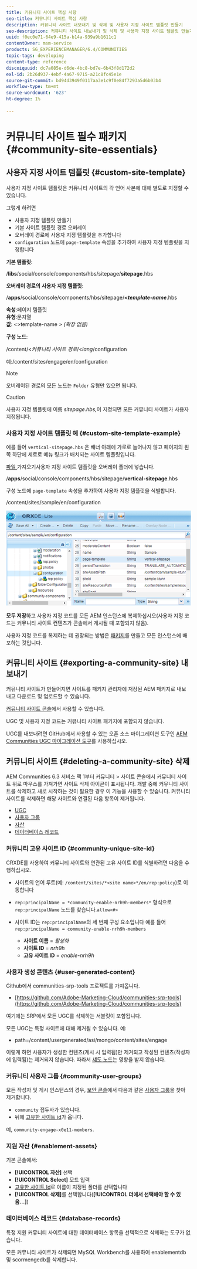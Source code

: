 ```yaml
---
title: 커뮤니티 사이트 핵심 사항
seo-title: 커뮤니티 사이트 핵심 사항
description: 커뮤니티 사이트 내보내기 및 삭제 및 사용자 지정 사이트 템플릿 만들기
seo-description: 커뮤니티 사이트 내보내기 및 삭제 및 사용자 지정 사이트 템플릿 만들기
uuid: f0ec0e71-64e9-415a-b14a-939a9b1611c1
contentOwner: msm-service
products: SG_EXPERIENCEMANAGER/6.4/COMMUNITIES
topic-tags: developing
content-type: reference
discoiquuid: dc7a085e-d6de-4bc8-bd7e-6b43f8d172d2
exl-id: 2b26d937-4ebf-4a67-9715-a21c8fc45e1e
source-git-commit: bd94d3949f0117aa3e1c9f0e84f7293a5d6b03b4
workflow-type: tm+mt
source-wordcount: '623'
ht-degree: 1%

---
```


# 커뮤니티 사이트 필수 패키지 {#community-site-essentials}

## 사용자 지정 사이트 템플릿 {#custom-site-template}

사용자 지정 사이트 템플릿은 커뮤니티 사이트의 각 언어 사본에 대해 별도로 지정할 수 있습니다.

그렇게 하려면

* 사용자 지정 템플릿 만들기
* 기본 사이트 템플릿 경로 오버레이
* 오버레이 경로에 사용자 지정 템플릿을 추가합니다
* `configuration` 노드에 `page-template` 속성을 추가하여 사용자 지정 템플릿을 지정합니다

**기본 템플릿**:

/**libs**/social/console/components/hbs/sitepage/**sitepage**.hbs

**오버레이 경로의 사용자 지정 템플릿**:

/**apps**/social/console/components/hbs/sitepage/**&lt;*template-name***.hbs

**속성**:페이지 템플릿\
**유형**:문자열\
**값**: &lt;>template-name *> (확장 없음)*

**구성 노드**:

/content/&lt;*커뮤니티 사이트 경로*/&lt;*lang*/configuration

예:/content/sites/engage/en/configuration

>[!NOTE]
>
>오버레이된 경로의 모든 노드는 `Folder` 유형만 있으면 됩니다.

>[!CAUTION]
>
>사용자 지정 템플릿에 이름 *sitepage.hbs,*&#x200B;이 지정되면 모든 커뮤니티 사이트가 사용자 지정됩니다.

### 사용자 지정 사이트 템플릿 예 {#custom-site-template-example}

예를 들어 `vertical-sitepage.hbs` 은 배너 아래에 가로로 늘어나지 않고 페이지의 왼쪽 하단에 세로로 메뉴 링크가 배치되는 사이트 템플릿입니다.

[파일 ](assets/vertical-sitepage.hbs)
가져오기사용자 지정 사이트 템플릿을 오버레이 폴더에 넣습니다.

/**apps**/social/console/components/hbs/sitepage/**vertical-sitepage**.hbs

구성 노드에 `page-template` 속성을 추가하여 사용자 지정 템플릿을 식별합니다.

/content/sites/sample/en/configuration

![chlimage_1-80](assets/chlimage_1-80.png)

**모두 저장**&#x200B;하고 사용자 지정 코드를 모든 AEM 인스턴스에 복제하십시오(사용자 지정 코드는 커뮤니티 사이트 컨텐츠가 콘솔에서 게시될 때 포함되지 않음).

사용자 지정 코드를 복제하는 데 권장되는 방법은 [패키지](../../help/sites-administering/package-manager.md#creating-a-new-package)를 만들고 모든 인스턴스에 배포하는 것입니다.

## 커뮤니티 사이트 {#exporting-a-community-site} 내보내기

커뮤니티 사이트가 만들어지면 사이트를 패키지 관리자에 저장된 AEM 패키지로 내보내고 다운로드 및 업로드할 수 있습니다.

[커뮤니티 사이트 콘솔](sites-console.md#exporting-the-site)에서 사용할 수 있습니다.

UGC 및 사용자 지정 코드는 커뮤니티 사이트 패키지에 포함되지 않습니다.

UGC를 내보내려면 GitHub에서 사용할 수 있는 오픈 소스 마이그레이션 도구인 [AEM Communities UGC 마이그레이션 도구](https://github.com/Adobe-Marketing-Cloud/communities-ugc-migration)를 사용하십시오.

## 커뮤니티 사이트 {#deleting-a-community-site} 삭제

AEM Communities 6.3 서비스 팩 1부터 커뮤니티 > 사이트 콘솔에서 커뮤니티 사이트 위로 마우스를 가져가면 사이트 삭제 아이콘이 표시됩니다. 개발 중에 커뮤니티 사이트를 삭제하고 새로 시작하는 것이 필요한 경우 이 기능을 사용할 수 있습니다. 커뮤니티 사이트를 삭제하면 해당 사이트와 연결된 다음 항목이 제거됩니다.

* [UGC](#user-generated-content)
* [사용자 그룹](#community-user-groups)
* [자산](#enablement-assets)
* [데이터베이스 레코드](#database-records)

### 커뮤니티 고유 사이트 ID {#community-unique-site-id}

CRXDE를 사용하여 커뮤니티 사이트와 연관된 고유 사이트 ID를 식별하려면 다음을 수행하십시오.

* 사이트의 언어 루트(예: `/content/sites/*<site name>*/en/rep:policy`)로 이동합니다

* `rep:principalName = *community-enable-nrh9h-members*` 형식으로 `rep:principalName` 노드를 찾습니다.`allow<#>`

* 사이트 ID는 `rep:principalName`의 세 번째 구성 요소입니다
예를 들어 
`rep:principalName = community-enable-nrh9h-members`

   * **사이트 이름**  =  *활성화*
   * **사이트 ID**  =  *nrh9h*
   * **고유 사이트 ID**  =  *enable-nrh9h*

### 사용자 생성 콘텐츠 {#user-generated-content}

Github에서 communities-srp-tools 프로젝트를 가져옵니다.

* [https://github.com/Adobe-Marketing-Cloud/communities-srp-tools](https://github.com/Adobe-Marketing-Cloud/communities-srp-tools)

여기에는 SRP에서 모든 UGC를 삭제하는 서블릿이 포함됩니다.

모든 UGC는 특정 사이트에 대해 제거될 수 있습니다. 예:

* path=/content/usergenerated/asi/mongo/content/sites/engage

이렇게 하면 사용자가 생성한 컨텐츠(게시 시 입력됨)만 제거되고 작성된 컨텐츠(작성자에 입력됨)는 제거되지 않습니다. 따라서 [섀도 노드](srp.md#shadownodes)는 영향을 받지 않습니다.

### 커뮤니티 사용자 그룹 {#community-user-groups}

모든 작성자 및 게시 인스턴스의 경우, [보안 콘솔](../../help/sites-administering/security.md)에서 다음과 같은 [사용자 그룹](users.md)을 찾아 제거합니다.

* `community` 접두사가 있습니다.
* 뒤에 [고유한 사이트 id](#community-unique-site-id)가 옵니다.

예, `community-engage-x0e11-members`.

### 지원 자산 {#enablement-assets}

기본 콘솔에서:

* **[!UICONTROL 자산]** 선택
* **[!UICONTROL Select]** 모드 입력
* [고유한 사이트 Id](#community-unique-site-id)로 이름이 지정된 폴더를 선택합니다
* **[!UICONTROL 삭제]**&#x200B;를 선택합니다(**[!UICONTROL 더에서 선택해야 할 수 있음...]**)

### 데이터베이스 레코드 {#database-records}

특정 지원 커뮤니티 사이트에 대한 데이터베이스 항목을 선택적으로 삭제하는 도구가 없습니다.

모든 커뮤니티 사이트가 삭제되면 MySQL Workbench를 사용하여 enablementdb 및 scormengedb를 삭제합니다.
